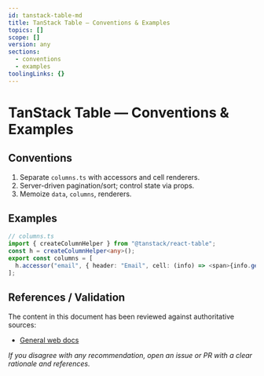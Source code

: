 ```yaml
---
id: tanstack-table-md
title: TanStack Table — Conventions & Examples
topics: []
scope: []
version: any
sections:
  - conventions
  - examples
toolingLinks: {}
---
```

# TanStack Table — Conventions & Examples

## Conventions
1. Separate `columns.ts` with accessors and cell renderers.
2. Server-driven pagination/sort; control state via props.
3. Memoize `data`, `columns`, renderers.

## Examples
```ts
// columns.ts
import { createColumnHelper } from "@tanstack/react-table";
const h = createColumnHelper<any>();
export const columns = [
  h.accessor("email", { header: "Email", cell: (info) => <span>{info.getValue()}</span> }),
];
```

## References / Validation

The content in this document has been reviewed against authoritative sources:
- [General web docs](https://developer.mozilla.org/)

_If you disagree with any recommendation, open an issue or PR with a clear rationale and references._

